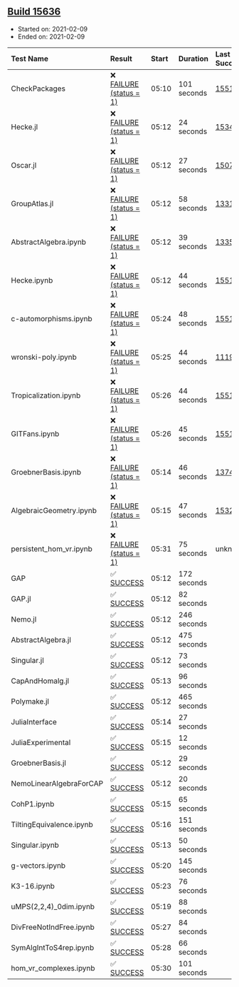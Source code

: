 ## [Build 15636](https://oscarci.mathematik.uni-kl.de/job/oscar/15636/)

* Started on: 2021-02-09
* Ended on: 2021-02-09

| Test Name    | Result | Start | Duration | Last Success | First Failure |
|:-------------|:-------|:------|:---------|:-------------|:--------------|
| CheckPackages | ❌ [FAILURE (status = 1)](https://oscarci.mathematik.uni-kl.de/job/oscar/15636/artifact/logs/build-15636/CheckPackages.log) | 05:10 | 101 seconds | [15514](https://oscarci.mathematik.uni-kl.de/job/oscar/15514/) | [15515](https://oscarci.mathematik.uni-kl.de/job/oscar/15515/) |
| Hecke.jl | ❌ [FAILURE (status = 1)](https://oscarci.mathematik.uni-kl.de/job/oscar/15636/artifact/logs/build-15636/Hecke.jl.log) | 05:12 | 24 seconds | [15344](https://oscarci.mathematik.uni-kl.de/job/oscar/15344/) | [15348](https://oscarci.mathematik.uni-kl.de/job/oscar/15348/) |
| Oscar.jl | ❌ [FAILURE (status = 1)](https://oscarci.mathematik.uni-kl.de/job/oscar/15636/artifact/logs/build-15636/Oscar.jl.log) | 05:12 | 27 seconds | [15079](https://oscarci.mathematik.uni-kl.de/job/oscar/15079/) | [15080](https://oscarci.mathematik.uni-kl.de/job/oscar/15080/) |
| GroupAtlas.jl | ❌ [FAILURE (status = 1)](https://oscarci.mathematik.uni-kl.de/job/oscar/15636/artifact/logs/build-15636/GroupAtlas.jl.log) | 05:12 | 58 seconds | [13311](https://oscarci.mathematik.uni-kl.de/job/oscar/13311/) | [13312](https://oscarci.mathematik.uni-kl.de/job/oscar/13312/) |
| AbstractAlgebra.ipynb | ❌ [FAILURE (status = 1)](https://oscarci.mathematik.uni-kl.de/job/oscar/15636/artifact/logs/build-15636/AbstractAlgebra.ipynb.log) | 05:12 | 39 seconds | [13355](https://oscarci.mathematik.uni-kl.de/job/oscar/13355/) | [13356](https://oscarci.mathematik.uni-kl.de/job/oscar/13356/) |
| Hecke.ipynb | ❌ [FAILURE (status = 1)](https://oscarci.mathematik.uni-kl.de/job/oscar/15636/artifact/logs/build-15636/Hecke.ipynb.log) | 05:12 | 44 seconds | [15514](https://oscarci.mathematik.uni-kl.de/job/oscar/15514/) | [15515](https://oscarci.mathematik.uni-kl.de/job/oscar/15515/) |
| c-automorphisms.ipynb | ❌ [FAILURE (status = 1)](https://oscarci.mathematik.uni-kl.de/job/oscar/15636/artifact/logs/build-15636/c-automorphisms.ipynb.log) | 05:24 | 48 seconds | [15514](https://oscarci.mathematik.uni-kl.de/job/oscar/15514/) | [15515](https://oscarci.mathematik.uni-kl.de/job/oscar/15515/) |
| wronski-poly.ipynb | ❌ [FAILURE (status = 1)](https://oscarci.mathematik.uni-kl.de/job/oscar/15636/artifact/logs/build-15636/wronski-poly.ipynb.log) | 05:25 | 44 seconds | [11192](https://oscarci.mathematik.uni-kl.de/job/oscar/11192/) | [11193](https://oscarci.mathematik.uni-kl.de/job/oscar/11193/) |
| Tropicalization.ipynb | ❌ [FAILURE (status = 1)](https://oscarci.mathematik.uni-kl.de/job/oscar/15636/artifact/logs/build-15636/Tropicalization.ipynb.log) | 05:26 | 44 seconds | [15514](https://oscarci.mathematik.uni-kl.de/job/oscar/15514/) | [15515](https://oscarci.mathematik.uni-kl.de/job/oscar/15515/) |
| GITFans.ipynb | ❌ [FAILURE (status = 1)](https://oscarci.mathematik.uni-kl.de/job/oscar/15636/artifact/logs/build-15636/GITFans.ipynb.log) | 05:26 | 45 seconds | [15514](https://oscarci.mathematik.uni-kl.de/job/oscar/15514/) | [15515](https://oscarci.mathematik.uni-kl.de/job/oscar/15515/) |
| GroebnerBasis.ipynb | ❌ [FAILURE (status = 1)](https://oscarci.mathematik.uni-kl.de/job/oscar/15636/artifact/logs/build-15636/GroebnerBasis.ipynb.log) | 05:14 | 46 seconds | [13748](https://oscarci.mathematik.uni-kl.de/job/oscar/13748/) | [13749](https://oscarci.mathematik.uni-kl.de/job/oscar/13749/) |
| AlgebraicGeometry.ipynb | ❌ [FAILURE (status = 1)](https://oscarci.mathematik.uni-kl.de/job/oscar/15636/artifact/logs/build-15636/AlgebraicGeometry.ipynb.log) | 05:15 | 47 seconds | [15322](https://oscarci.mathematik.uni-kl.de/job/oscar/15322/) | [15323](https://oscarci.mathematik.uni-kl.de/job/oscar/15323/) |
| persistent_hom_vr.ipynb | ❌ [FAILURE (status = 1)](https://oscarci.mathematik.uni-kl.de/job/oscar/15636/artifact/logs/build-15636/persistent_hom_vr.ipynb.log) | 05:31 | 75 seconds | unknown | unknown |
| GAP | ✅ [SUCCESS](https://oscarci.mathematik.uni-kl.de/job/oscar/15636/artifact/logs/build-15636/GAP.log) | 05:12 | 172 seconds |  |  |
| GAP.jl | ✅ [SUCCESS](https://oscarci.mathematik.uni-kl.de/job/oscar/15636/artifact/logs/build-15636/GAP.jl.log) | 05:12 | 82 seconds |  |  |
| Nemo.jl | ✅ [SUCCESS](https://oscarci.mathematik.uni-kl.de/job/oscar/15636/artifact/logs/build-15636/Nemo.jl.log) | 05:12 | 246 seconds |  |  |
| AbstractAlgebra.jl | ✅ [SUCCESS](https://oscarci.mathematik.uni-kl.de/job/oscar/15636/artifact/logs/build-15636/AbstractAlgebra.jl.log) | 05:12 | 475 seconds |  |  |
| Singular.jl | ✅ [SUCCESS](https://oscarci.mathematik.uni-kl.de/job/oscar/15636/artifact/logs/build-15636/Singular.jl.log) | 05:12 | 73 seconds |  |  |
| CapAndHomalg.jl | ✅ [SUCCESS](https://oscarci.mathematik.uni-kl.de/job/oscar/15636/artifact/logs/build-15636/CapAndHomalg.jl.log) | 05:13 | 96 seconds |  |  |
| Polymake.jl | ✅ [SUCCESS](https://oscarci.mathematik.uni-kl.de/job/oscar/15636/artifact/logs/build-15636/Polymake.jl.log) | 05:12 | 465 seconds |  |  |
| JuliaInterface | ✅ [SUCCESS](https://oscarci.mathematik.uni-kl.de/job/oscar/15636/artifact/logs/build-15636/JuliaInterface.log) | 05:14 | 27 seconds |  |  |
| JuliaExperimental | ✅ [SUCCESS](https://oscarci.mathematik.uni-kl.de/job/oscar/15636/artifact/logs/build-15636/JuliaExperimental.log) | 05:15 | 12 seconds |  |  |
| GroebnerBasis.jl | ✅ [SUCCESS](https://oscarci.mathematik.uni-kl.de/job/oscar/15636/artifact/logs/build-15636/GroebnerBasis.jl.log) | 05:12 | 29 seconds |  |  |
| NemoLinearAlgebraForCAP | ✅ [SUCCESS](https://oscarci.mathematik.uni-kl.de/job/oscar/15636/artifact/logs/build-15636/NemoLinearAlgebraForCAP.log) | 05:12 | 20 seconds |  |  |
| CohP1.ipynb | ✅ [SUCCESS](https://oscarci.mathematik.uni-kl.de/job/oscar/15636/artifact/logs/build-15636/CohP1.ipynb.log) | 05:15 | 65 seconds |  |  |
| TiltingEquivalence.ipynb | ✅ [SUCCESS](https://oscarci.mathematik.uni-kl.de/job/oscar/15636/artifact/logs/build-15636/TiltingEquivalence.ipynb.log) | 05:16 | 151 seconds |  |  |
| Singular.ipynb | ✅ [SUCCESS](https://oscarci.mathematik.uni-kl.de/job/oscar/15636/artifact/logs/build-15636/Singular.ipynb.log) | 05:13 | 50 seconds |  |  |
| g-vectors.ipynb | ✅ [SUCCESS](https://oscarci.mathematik.uni-kl.de/job/oscar/15636/artifact/logs/build-15636/g-vectors.ipynb.log) | 05:20 | 145 seconds |  |  |
| K3-16.ipynb | ✅ [SUCCESS](https://oscarci.mathematik.uni-kl.de/job/oscar/15636/artifact/logs/build-15636/K3-16.ipynb.log) | 05:23 | 76 seconds |  |  |
| uMPS(2,2,4)_0dim.ipynb | ✅ [SUCCESS](https://oscarci.mathematik.uni-kl.de/job/oscar/15636/artifact/logs/build-15636/uMPS-2-2-4-_0dim.ipynb.log) | 05:19 | 88 seconds |  |  |
| DivFreeNotIndFree.ipynb | ✅ [SUCCESS](https://oscarci.mathematik.uni-kl.de/job/oscar/15636/artifact/logs/build-15636/DivFreeNotIndFree.ipynb.log) | 05:27 | 84 seconds |  |  |
| SymAlgIntToS4rep.ipynb | ✅ [SUCCESS](https://oscarci.mathematik.uni-kl.de/job/oscar/15636/artifact/logs/build-15636/SymAlgIntToS4rep.ipynb.log) | 05:28 | 66 seconds |  |  |
| hom_vr_complexes.ipynb | ✅ [SUCCESS](https://oscarci.mathematik.uni-kl.de/job/oscar/15636/artifact/logs/build-15636/hom_vr_complexes.ipynb.log) | 05:30 | 101 seconds |  |  |

